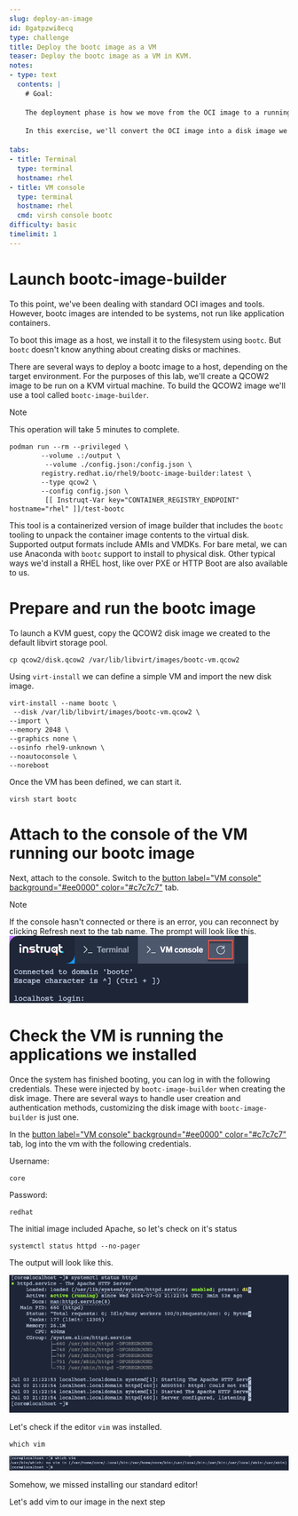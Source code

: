 ```yaml
---
slug: deploy-an-image
id: 8gatpzwi8ecq
type: challenge
title: Deploy the bootc image as a VM
teaser: Deploy the bootc image as a VM in KVM.
notes:
- type: text
  contents: |
    # Goal:

    The deployment phase is how we move from the OCI image to a running host. This is essentially an installation but with a slight variation in tools. This only needs to be done once in the lifetime of a host. We'll look at how updates operate later.

    In this exercise, we'll convert the OCI image into a disk image we can launch as a VM.

tabs:
- title: Terminal
  type: terminal
  hostname: rhel
- title: VM console
  type: terminal
  hostname: rhel
  cmd: virsh console bootc
difficulty: basic
timelimit: 1
---
```

Launch bootc-image-builder
===

To this point, we've been dealing with standard OCI images and tools. However, bootc images are intended to be systems, not run like application containers.

To boot this image as a host, we install it to the filesystem using `bootc`. But `bootc` doesn't know anything about creating disks or machines.

There are several ways to deploy a bootc image to a host, depending on the target environment. For the purposes of this lab, we'll create a QCOW2 image to be run on a KVM virtual machine. To build the QCOW2 image we'll use a tool called `bootc-image-builder`. 

> [!NOTE]
> This operation will take 5 minutes to complete.

```bash,run
podman run --rm --privileged \
        --volume .:/output \
         --volume ./config.json:/config.json \
        registry.redhat.io/rhel9/bootc-image-builder:latest \
        --type qcow2 \
        --config config.json \
         [[ Instruqt-Var key="CONTAINER_REGISTRY_ENDPOINT" hostname="rhel" ]]/test-bootc
```

This tool is a containerized version of image builder that includes the `bootc` tooling to unpack the container image contents to the virtual disk. Supported output formats include AMIs and VMDKs. For bare metal, we can use Anaconda with `bootc` support to install to physical disk. Other typical ways we'd install a RHEL host, like over PXE or HTTP Boot are also available to us. 

Prepare and run the bootc image
===

To launch a KVM guest, copy the QCOW2 disk image we created to the default libvirt storage pool.

```bash,run
cp qcow2/disk.qcow2 /var/lib/libvirt/images/bootc-vm.qcow2
```

Using `virt-install` we can define a simple VM and import the new disk image.

```bash,run
virt-install --name bootc \
 --disk /var/lib/libvirt/images/bootc-vm.qcow2 \
--import \
--memory 2048 \
--graphics none \
--osinfo rhel9-unknown \
--noautoconsole \
--noreboot
```

Once the VM has been defined, we can start it.

```bash,run
virsh start bootc
```

Attach to the console of the VM running our bootc image
===

Next, attach to the console. Switch to the [button label="VM console" background="#ee0000" color="#c7c7c7"](tab-1) tab.

> [!NOTE]
> If the console hasn't connected or there is an error, you can reconnect by clicking Refresh next to the tab name. The prompt will look like this. ![](../assets/terminal_prompt.png)

Check the VM is running the applications we installed
===

Once the system has finished booting, you can log in with the following credentials. These were injected by `bootc-image-builder` when creating the disk image. There are several ways to handle user creation and authentication methods, customizing the disk image with `bootc-image-builder` is just one.

In the [button label="VM console" background="#ee0000" color="#c7c7c7"](tab-1) tab, log into the vm with the following credentials.

Username:

```bash,run
core
```

Password:

```bash,run
redhat
```

The initial image included Apache, so let's check on it's status

```bash,run
systemctl status httpd --no-pager
```

The output will look like this.

![](../assets/httpd_service.png)

Let's check if the editor `vim` was installed.

```bash,run
which vim
```

![](../assets/no_vim.png)

Somehow, we missed installing our standard editor!

Let's add vim to our image in the next step
